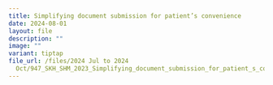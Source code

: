 ```yaml
---
title: Simplifying document submission for patient’s convenience
date: 2024-08-01
layout: file
description: ""
image: ""
variant: tiptap
file_url: /files/2024 Jul to 2024
  Oct/947_SKH_SHM_2023_Simplifying_document_submission_for_patient_s_convenience.pdf
---
```


